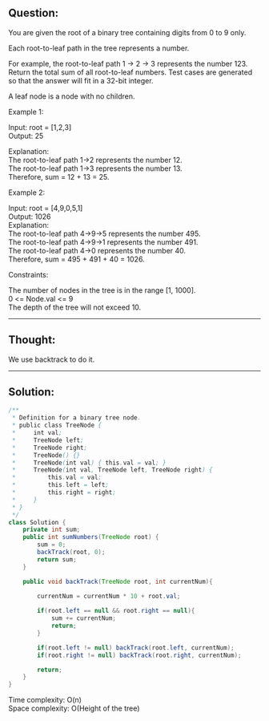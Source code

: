 ## Question: 

You are given the root of a binary tree containing digits from 0 to 9 only.  

Each root-to-leaf path in the tree represents a number.  

For example, the root-to-leaf path 1 -> 2 -> 3 represents the number 123.  
Return the total sum of all root-to-leaf numbers. Test cases are generated so that the answer will fit in a 32-bit integer.  

A leaf node is a node with no children.  

Example 1:  

Input: root = [1,2,3]  
Output: 25  

Explanation:  
The root-to-leaf path 1->2 represents the number 12.  
The root-to-leaf path 1->3 represents the number 13.  
Therefore, sum = 12 + 13 = 25.  

Example 2:  

Input: root = [4,9,0,5,1]  
Output: 1026  
Explanation:  
The root-to-leaf path 4->9->5 represents the number 495.  
The root-to-leaf path 4->9->1 represents the number 491.  
The root-to-leaf path 4->0 represents the number 40.  
Therefore, sum = 495 + 491 + 40 = 1026.  


Constraints:  

The number of nodes in the tree is in the range [1, 1000].  
0 <= Node.val <= 9  
The depth of the tree will not exceed 10.  

---
## Thought: 
We use backtrack to do it.


---
## Solution:
```Java
/**
 * Definition for a binary tree node.
 * public class TreeNode {
 *     int val;
 *     TreeNode left;
 *     TreeNode right;
 *     TreeNode() {}
 *     TreeNode(int val) { this.val = val; }
 *     TreeNode(int val, TreeNode left, TreeNode right) {
 *         this.val = val;
 *         this.left = left;
 *         this.right = right;
 *     }
 * }
 */
class Solution {
    private int sum;
    public int sumNumbers(TreeNode root) {
        sum = 0;
        backTrack(root, 0);
        return sum;
    }

    public void backTrack(TreeNode root, int currentNum){

        currentNum = currentNum * 10 + root.val;
        
        if(root.left == null && root.right == null){
            sum += currentNum;
            return;
        }

        if(root.left != null) backTrack(root.left, currentNum);
        if(root.right != null) backTrack(root.right, currentNum);

        return;
    }
}
```
Time complexity: O(n)  
Space complexity: O(Height of the tree)
